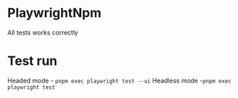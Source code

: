 # PlaywrightNpm

All tests works correctly

# Test run

Headed mode - `pnpm exec playwright test --ui`
Headless mode -`pnpm exec playwright test`